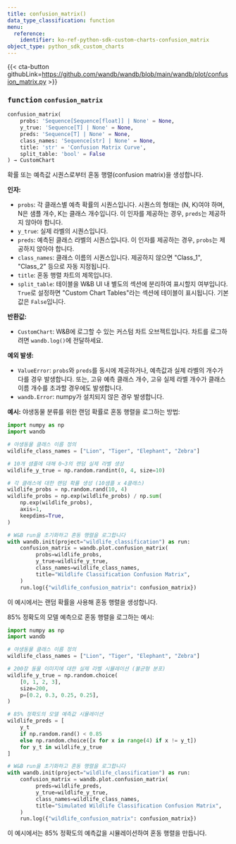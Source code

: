 ```yaml
---
title: confusion_matrix()
data_type_classification: function
menu:
  reference:
    identifier: ko-ref-python-sdk-custom-charts-confusion_matrix
object_type: python_sdk_custom_charts
---
```


{{< cta-button githubLink=https://github.com/wandb/wandb/blob/main/wandb/plot/confusion_matrix.py >}}




### <kbd>function</kbd> `confusion_matrix`

```python
confusion_matrix(
    probs: 'Sequence[Sequence[float]] | None' = None,
    y_true: 'Sequence[T] | None' = None,
    preds: 'Sequence[T] | None' = None,
    class_names: 'Sequence[str] | None' = None,
    title: 'str' = 'Confusion Matrix Curve',
    split_table: 'bool' = False
) → CustomChart
```

확률 또는 예측값 시퀀스로부터 혼동 행렬(confusion matrix)을 생성합니다. 



**인자:**
 
 - `probs`:  각 클래스별 예측 확률의 시퀀스입니다. 시퀀스의 형태는 (N, K)여야 하며, N은 샘플 개수, K는 클래스 개수입니다. 이 인자를 제공하는 경우, `preds`는 제공하지 않아야 합니다.
 - `y_true`:  실제 라벨의 시퀀스입니다.
 - `preds`:  예측된 클래스 라벨의 시퀀스입니다. 이 인자를 제공하는 경우, `probs`는 제공하지 않아야 합니다.
 - `class_names`:  클래스 이름의 시퀀스입니다. 제공하지 않으면 "Class_1", "Class_2" 등으로 자동 지정됩니다.
 - `title`:  혼동 행렬 차트의 제목입니다.
 - `split_table`:  테이블을 W&B UI 내 별도의 섹션에 분리하여 표시할지 여부입니다. `True`로 설정하면 "Custom Chart Tables"라는 섹션에 테이블이 표시됩니다. 기본값은 `False`입니다.



**반환값:**
 
 - `CustomChart`:  W&B에 로그할 수 있는 커스텀 차트 오브젝트입니다. 차트를 로그하려면 `wandb.log()`에 전달하세요.



**예외 발생:**
 
 - `ValueError`:  `probs`와 `preds`를 동시에 제공하거나, 예측값과 실제 라벨의 개수가 다를 경우 발생합니다. 또는, 고유 예측 클래스 개수, 고유 실제 라벨 개수가 클래스 이름 개수를 초과할 경우에도 발생합니다.
 - `wandb.Error`:  numpy가 설치되지 않은 경우 발생합니다.



**예시:**
 야생동물 분류를 위한 랜덤 확률로 혼동 행렬을 로그하는 방법: 

```python
import numpy as np
import wandb

# 야생동물 클래스 이름 정의
wildlife_class_names = ["Lion", "Tiger", "Elephant", "Zebra"]

# 10개 샘플에 대해 0~3의 랜덤 실제 라벨 생성
wildlife_y_true = np.random.randint(0, 4, size=10)

# 각 클래스에 대한 랜덤 확률 생성 (10샘플 x 4클래스)
wildlife_probs = np.random.rand(10, 4)
wildlife_probs = np.exp(wildlife_probs) / np.sum(
    np.exp(wildlife_probs),
    axis=1,
    keepdims=True,
)

# W&B run을 초기화하고 혼동 행렬을 로그합니다
with wandb.init(project="wildlife_classification") as run:
    confusion_matrix = wandb.plot.confusion_matrix(
         probs=wildlife_probs,
         y_true=wildlife_y_true,
         class_names=wildlife_class_names,
         title="Wildlife Classification Confusion Matrix",
    )
    run.log({"wildlife_confusion_matrix": confusion_matrix})
```

이 예시에서는 랜덤 확률을 사용해 혼동 행렬을 생성합니다. 

85% 정확도의 모델 예측으로 혼동 행렬을 로그하는 예시: 

```python
import numpy as np
import wandb

# 야생동물 클래스 이름 정의
wildlife_class_names = ["Lion", "Tiger", "Elephant", "Zebra"]

# 200장 동물 이미지에 대한 실제 라벨 시뮬레이션 (불균형 분포)
wildlife_y_true = np.random.choice(
    [0, 1, 2, 3],
    size=200,
    p=[0.2, 0.3, 0.25, 0.25],
)

# 85% 정확도의 모델 예측값 시뮬레이션
wildlife_preds = [
    y_t
    if np.random.rand() < 0.85
    else np.random.choice([x for x in range(4) if x != y_t])
    for y_t in wildlife_y_true
]

# W&B run을 초기화하고 혼동 행렬을 로그합니다
with wandb.init(project="wildlife_classification") as run:
    confusion_matrix = wandb.plot.confusion_matrix(
         preds=wildlife_preds,
         y_true=wildlife_y_true,
         class_names=wildlife_class_names,
         title="Simulated Wildlife Classification Confusion Matrix",
    )
    run.log({"wildlife_confusion_matrix": confusion_matrix})
```

이 예시에서는 85% 정확도의 예측값을 시뮬레이션하여 혼동 행렬을 만듭니다.